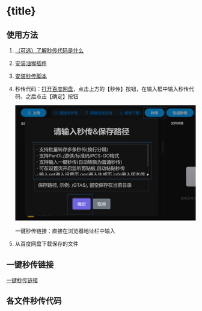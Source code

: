 # {title}

## 使用方法

1.  [（可选）了解秒传代码是什么](https://home.apachecn.org/#/docs/miaochuan)
1.  [安装油猴插件](https://www.tampermonkey.net/)
1.  [安装秒传脚本](https://greasyfork.org/zh-CN/scripts/424574)
1.  秒传代码：[打开百度网盘](https://pan.baidu.com/)，点击上方的【秒传】按钮，在输入框中输入秒传代码，之后点击【确定】按钮
    
    ![](../img/miaochuan.png)
    
    一键秒传链接：直接在浏览器地址栏中输入
1.  从百度网盘下载保存的文件

## 一键秒传链接

[一键秒传链接]()

## 各文件秒传代码

```
```